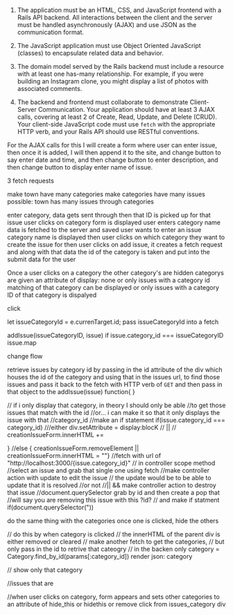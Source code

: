 1. The application must be an HTML, CSS, and JavaScript frontend with a Rails API backend. All interactions between the client and the server must be handled asynchronously (AJAX) and use JSON as the communication format.

2. The JavaScript application must use Object Oriented JavaScript (classes) to encapsulate related data and behavior.

3. The domain model served by the Rails backend must include a resource with at least one has-many relationship. For example, if you were building an Instagram clone, you might display a list of photos with associated comments.

4. The backend and frontend must collaborate to demonstrate Client-Server Communication. Your application should have at least 3 AJAX calls, covering at least 2 of Create, Read, Update, and Delete (CRUD). Your client-side JavaScript code must use `fetch` with the appropriate HTTP verb, and your Rails API should use RESTful conventions.

For the AJAX calls
 for this I will create a form where user can enter issue, then once it is added,  I will then append it to the site, and change button to say enter date and time, and then change button to enter description, and then change button to display enter name of issue.

 3 fetch requests

 make town have many categories
 make categories have many issues
 possible:
 town has many issues through categories
 
 enter category, data gets sent through then that ID is picked up for that issue
 user clicks on category
    form is displayed
    user enters category name
        data is fetched to the server and saved
    user wants to enter an issue
        category name is displayed
            then user clicks on which category they want to create the issue for
             then user clicks on add issue, it creates a fetch request and along with that data
             the id of the category is taken and put into the submit data for the user
             

Once a user clicks on a category the other category's are hidden
categorys are given an attribute of display: none or only issues with a category id matching of that category can be displayed
or only issues with a category ID of that category is dispalyed

click

 let issueCategoryId = e.currenTarget.id;
pass issueCategoryId into a fetch


addIssue(issueCategoryID, issue)
 if issue.category_id === issueCategoryID
 issue.map




change flow


retrieve issues by category id by passing in the id attribute of the div which houses the id of the category and using that in the issues url,  to find those issues and pass it back to the fetch with HTTP verb of `GET`  and then pass in that object to the addIssue(issue) function{ }

// if i only display that category, in theory I should only be able
//to get those issues that match with the id
//or... i can make it so that it only displays the issue with that //category_id
//make an if statement if(issue.category_id === category_id)
    ///either div.setAttribute = display:blocK
    // ||
    // creationIssueForm.innerHTML += <div></div>}
    //else { creationIssueForm.removeElement || creationIssueForm.innerHTML = ""}
//fetch with url of "http://localhost:3000/{issue.category_id}"
// in controller scope method
//select an issue and grab that single one using fetch
//make controller action with update to edit the issue
// the update would be to be able to  update that it is resolved
//or not
//|| && make controller action to destroy that issue
//document.querySelector grab by id and then create a pop that 
//will say you are removing this issue with this ?id?
// and make if statment if(document.querySelector("))

do the same thing with the categories once one is clicked, hide the others

// do this by when category is clicked
// the innerHTML of the parent div is either removed or cleared
// make another fetch to get the categories, 
// but only pass in the id to retrive that cateogry
// in the backen only category = Category.find_by_id(params[:category_id])
render json: category


// show only that category

//issues that are

//when user clicks on category, form appears and sets other categories to an attribute of hide_this or hidethis or remove click from issues_category div
